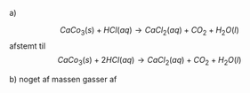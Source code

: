 a)

$$
CaCo_3(s) + HCl(aq) \rightarrow CaCl_2(aq) + CO_2 + H_2O(l)
$$
afstemt til
$$
CaCo_3(s) + 2HCl(aq) \rightarrow CaCl_2(aq) + CO_2 + H_2O(l)
$$

b)
noget af massen gasser af